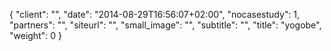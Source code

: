 {
   "client": "",
   "date": "2014-08-29T16:56:07+02:00",
   "nocasestudy": 1,
   "partners": "",
   "siteurl": "",
   "small_image": "",
   "subtitle": "",
   "title": "yogobe",
   "weight": 0
}

